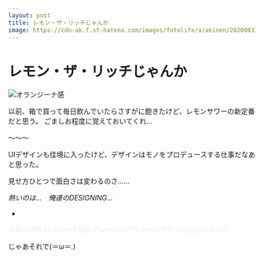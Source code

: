 ```yaml
---
layout: post
title: レモン・ザ・リッチじゃんか
image: https://cdn-ak.f.st-hatena.com/images/fotolife/a/akinen/20200831/20200831184446.jpg
---
```


# レモン・ザ・リッチじゃんか

<img src="https://cdn-ak.f.st-hatena.com/images/fotolife/a/akinen/20200831/20200831184446.jpg" alt="オランジーナ感">

以前、箱で買って毎日飲んでいたらさすがに飽きたけど、レモンサワーの新定番だと思う。
ごましお程度に覚えておいてくれ…

〜〜〜

UIデザインも佳境に入ったけど、デザインはモノをプロデュースする仕事だなあと思った。

見せ方ひとつで面白さは変わるのさ……

<i>熱いのは…　俺達のDESIGNING…</i>

-

<span style="color: #eee">今年のRTA in Japanで初めてレーシングラグーンを知ったのはひみつさ……</span>

じゃあそれで(＝ω＝.)